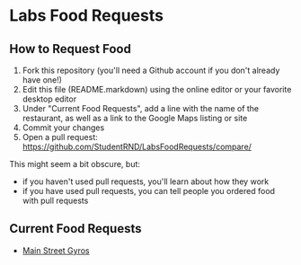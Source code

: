 # Labs Food Requests

## How to Request Food

1. Fork this repository (you'll need a Github account if you don't already have one!)
1. Edit this file (README.markdown) using the online editor or your favorite desktop editor
1. Under "Current Food Requests", add a line with the name of the restaurant, as well as a link to the Google Maps listing or site
1. Commit your changes
1. Open a pull request: https://github.com/StudentRND/LabsFoodRequests/compare/

This might seem a bit obscure, but:

- if you haven't used pull requests, you'll learn about how they work
- if you have used pull requests, you can tell people you ordered food with pull requests

## Current Food Requests

- [Main Street Gyros](http://seattlegyros.com/)
